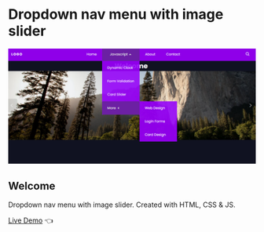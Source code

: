 # Dropdown nav menu with image slider

![Design preview for Dropdown nav menu with image slider](./design/preview.png)

## Welcome 

Dropdown nav menu with image slider. Created with HTML, CSS &amp; JS.

[Live Demo](https://dmitriy24s.github.io/dropdown-nav-menu-and-slider/) 👈
